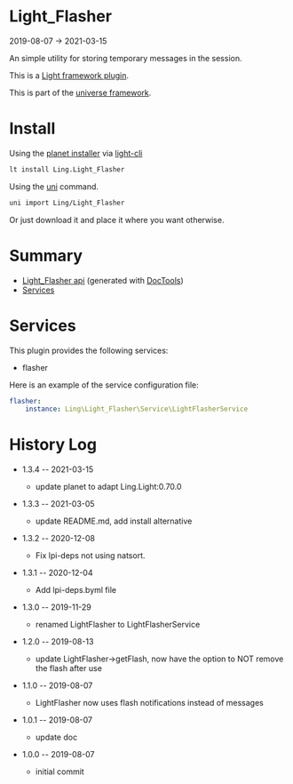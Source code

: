 Light_Flasher
===========
2019-08-07 -> 2021-03-15



An simple utility for storing temporary messages in the session.

This is a [Light framework plugin](https://github.com/lingtalfi/Light/blob/master/doc/pages/plugin.md).


This is part of the [universe framework](https://github.com/karayabin/universe-snapshot).


Install
==========
Using the [planet installer](https://github.com/lingtalfi/Light_PlanetInstaller) via [light-cli](https://github.com/lingtalfi/Light_Cli)
```bash
lt install Ling.Light_Flasher
```

Using the [uni](https://github.com/lingtalfi/universe-naive-importer) command.
```bash
uni import Ling/Light_Flasher
```

Or just download it and place it where you want otherwise.






Summary
===========
- [Light_Flasher api](https://github.com/lingtalfi/Light_Flasher/blob/master/doc/api/Ling/Light_Flasher.md) (generated with [DocTools](https://github.com/lingtalfi/DocTools))
- [Services](#services)



Services
=========


This plugin provides the following services:

- flasher


Here is an example of the service configuration file:

```yaml
flasher:
    instance: Ling\Light_Flasher\Service\LightFlasherService


```





History Log
=============

- 1.3.4 -- 2021-03-15

    - update planet to adapt Ling.Light:0.70.0

- 1.3.3 -- 2021-03-05

    - update README.md, add install alternative

- 1.3.2 -- 2020-12-08

    - Fix lpi-deps not using natsort.

- 1.3.1 -- 2020-12-04

    - Add lpi-deps.byml file

- 1.3.0 -- 2019-11-29

    - renamed LightFlasher to LightFlasherService
    
- 1.2.0 -- 2019-08-13

    - update LightFlasher->getFlash, now have the option to NOT remove the flash after use
    
- 1.1.0 -- 2019-08-07

    - LightFlasher now uses flash notifications instead of messages
    
- 1.0.1 -- 2019-08-07

    - update doc
    
- 1.0.0 -- 2019-08-07

    - initial commit